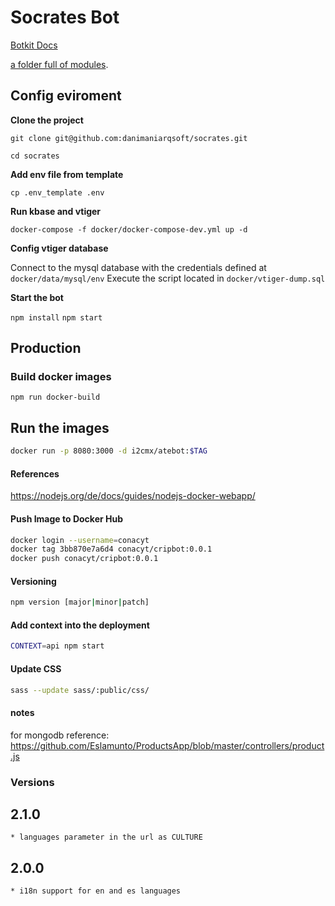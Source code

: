 # Socrates Bot

[Botkit Docs](https://botkit.ai/docs/v4)

[a folder full of modules](https://botkit.ai/docs/v4/core.html#organize-your-bot-code). 

## Config eviroment

**Clone the project**

`git clone git@github.com:danimaniarqsoft/socrates.git`

`cd socrates`

**Add env file from template**

`cp .env_template .env`

**Run kbase and vtiger**

`docker-compose -f docker/docker-compose-dev.yml up -d`

**Config vtiger database**

Connect to the mysql database with the credentials defined at `docker/data/mysql/env`
Execute the script located in `docker/vtiger-dump.sql`

**Start the bot**

`npm install`
`npm start`

## Production

### Build docker images

`npm run docker-build`

## Run the images

```bash
docker run -p 8080:3000 -d i2cmx/atebot:$TAG
```

#### References

https://nodejs.org/de/docs/guides/nodejs-docker-webapp/


#### Push Image to Docker Hub

```bash
docker login --username=conacyt
docker tag 3bb870e7a6d4 conacyt/cripbot:0.0.1
docker push conacyt/cripbot:0.0.1
```

#### Versioning

```bash
npm version [major|minor|patch]
```


#### Add context into the deployment

```bash
CONTEXT=api npm start
```

#### Update CSS

```bash
sass --update sass/:public/css/
```

#### notes

for mongodb reference: https://github.com/Eslamunto/ProductsApp/blob/master/controllers/product.js




### Versions

## 2.1.0
    * languages parameter in the url as CULTURE
## 2.0.0
    * i18n support for en and es languages
